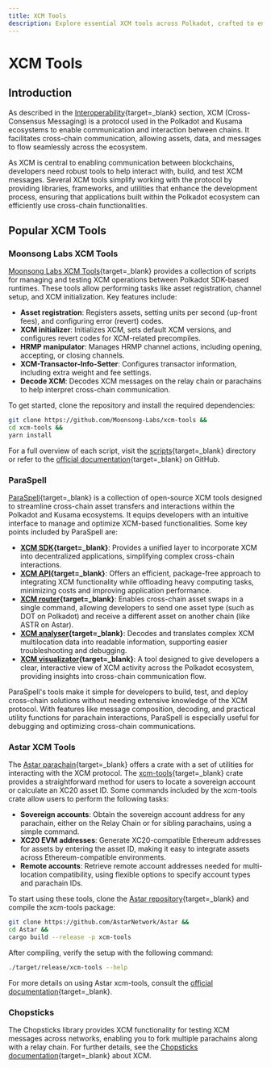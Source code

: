 ```yaml
---
title: XCM Tools
description: Explore essential XCM tools across Polkadot, crafted to enhance cross-chain functionality and integration within the ecosystem.
---
```


# XCM Tools

## Introduction

As described in the [Interoperability](/develop/interoperability){target=\_blank} section, XCM (Cross-Consensus Messaging) is a protocol used in the Polkadot and Kusama ecosystems to enable communication and interaction between chains. It facilitates cross-chain communication, allowing assets, data, and messages to flow seamlessly across the ecosystem.

As XCM is central to enabling communication between blockchains, developers need robust tools to help interact with, build, and test XCM messages. Several XCM tools simplify working with the protocol by providing libraries, frameworks, and utilities that enhance the development process, ensuring that applications built within the Polkadot ecosystem can efficiently use cross-chain functionalities.

## Popular XCM Tools

### Moonsong Labs XCM Tools

[Moonsong Labs XCM Tools](https://github.com/Moonsong-Labs/xcm-tools){target=\_blank} provides a collection of scripts for managing and testing XCM operations between Polkadot SDK-based runtimes. These tools allow performing tasks like asset registration, channel setup, and XCM initialization. Key features include:

- **Asset registration**: Registers assets, setting units per second (up-front fees), and configuring error (revert) codes.
- **XCM initializer**: Initializes XCM, sets default XCM versions, and configures revert codes for XCM-related precompiles.
- **HRMP manipulator**: Manages HRMP channel actions, including opening, accepting, or closing channels.
- **XCM-Transactor-Info-Setter**: Configures transactor information, including extra weight and fee settings.
- **Decode XCM**: Decodes XCM messages on the relay chain or parachains to help interpret cross-chain communication.

To get started, clone the repository and install the required dependencies:

```bash
git clone https://github.com/Moonsong-Labs/xcm-tools && 
cd xcm-tools &&
yarn install
```

For a full overview of each script, visit the [scripts](https://github.com/Moonsong-Labs/xcm-tools/tree/main/scripts){target=\_blank} directory or refer to the [official documentation](https://github.com/Moonsong-Labs/xcm-tools/blob/main/README.md){target=\_blank} on GitHub.

### ParaSpell

[ParaSpell](https://paraspell.xyz/){target=\_blank} is a collection of open-source XCM tools designed to streamline cross-chain asset transfers and interactions within the Polkadot and Kusama ecosystems. It equips developers with an intuitive interface to manage and optimize XCM-based functionalities. Some key points included by ParaSpell are:

- **[XCM SDK](https://paraspell.xyz/#xcm-sdk){target=\_blank}**: Provides a unified layer to incorporate XCM into decentralized applications, simplifying complex cross-chain interactions.
- **[XCM API](https://paraspell.xyz/#xcm-api){target=\_blank}**: Offers an efficient, package-free approach to integrating XCM functionality while offloading heavy computing tasks, minimizing costs and improving application performance.
- **[XCM router](https://paraspell.xyz/#xcm-router){target=\_blank}**: Enables cross-chain asset swaps in a single command, allowing developers to send one asset type (such as DOT on Polkadot) and receive a different asset on another chain (like ASTR on Astar).
- **[XCM analyser](https://paraspell.xyz/#xcm-analyser){target=\_blank}**: Decodes and translates complex XCM multilocation data into readable information, supporting easier troubleshooting and debugging.
- **[XCM visualizator](https://paraspell.xyz/#xcm-visualizator){target=\_blank}**: A tool designed to give developers a clear, interactive view of XCM activity across the Polkadot ecosystem, providing insights into cross-chain communication flow.

ParaSpell's tools make it simple for developers to build, test, and deploy cross-chain solutions without needing extensive knowledge of the XCM protocol. With features like message composition, decoding, and practical utility functions for parachain interactions, ParaSpell is especially useful for debugging and optimizing cross-chain communications.

### Astar XCM Tools

The [Astar parachain](https://github.com/AstarNetwork/Astar/tree/master){target=\_blank} offers a crate with a set of utilities for interacting with the XCM protocol. The [xcm-tools](https://github.com/AstarNetwork/Astar/tree/master/bin/xcm-tools){target=\_blank} crate provides a straightforward method for users to locate a sovereign account or calculate an XC20 asset ID. Some commands included by the xcm-tools crate allow users to perform the following tasks:

- **Sovereign accounts**: Obtain the sovereign account address for any parachain, either on the Relay Chain or for sibling parachains, using a simple command.
- **XC20 EVM addresses**: Generate XC20-compatible Ethereum addresses for assets by entering the asset ID, making it easy to integrate assets across Ethereum-compatible environments.
- **Remote accounts**: Retrieve remote account addresses needed for multi-location compatibility, using flexible options to specify account types and parachain IDs.

To start using these tools, clone the [Astar repository](https://github.com/AstarNetwork/Astar){target=\_blank} and compile the xcm-tools package:

```bash
git clone https://github.com/AstarNetwork/Astar &&
cd Astar &&
cargo build --release -p xcm-tools
```

After compiling, verify the setup with the following command:

```bash
./target/release/xcm-tools --help
```
For more details on using Astar xcm-tools, consult the [official documentation](https://docs.astar.network/docs/learn/interoperability/xcm/integration/tools/){target=\_blank}.

### Chopsticks

The Chopsticks library provides XCM functionality for testing XCM messages across networks, enabling you to fork multiple parachains along with a relay chain. For further details, see the [Chopsticks documentation](/tutorials/polkadot-sdk/testing/fork-live-chains/){target=\_blank} about XCM.
